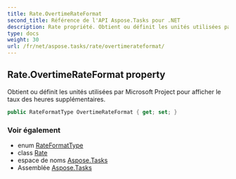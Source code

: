 ```yaml
---
title: Rate.OvertimeRateFormat
second_title: Référence de l'API Aspose.Tasks pour .NET
description: Rate propriété. Obtient ou définit les unités utilisées par Microsoft Project pour afficher le taux des heures supplémentaires.
type: docs
weight: 30
url: /fr/net/aspose.tasks/rate/overtimerateformat/
---
```

## Rate.OvertimeRateFormat property

Obtient ou définit les unités utilisées par Microsoft Project pour afficher le taux des heures supplémentaires.

```csharp
public RateFormatType OvertimeRateFormat { get; set; }
```

### Voir également

* enum [RateFormatType](../../rateformattype/)
* class [Rate](../)
* espace de noms [Aspose.Tasks](../../rate/)
* Assemblée [Aspose.Tasks](../../../)


